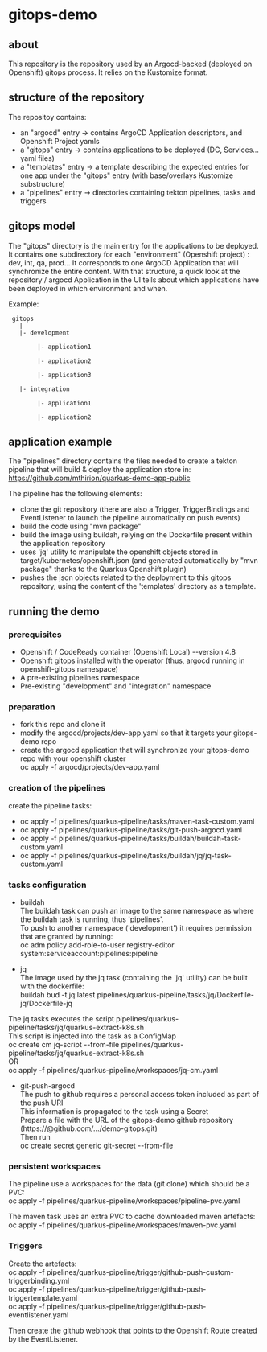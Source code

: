 # gitops-demo

## about
This repository is the repository used by an Argocd-backed (deployed on Openshift) gitops process.
It relies on the Kustomize format.

## structure of the repository
The repositoy contains:
- an "argocd" entry      -> contains ArgoCD Application descriptors, and Openshift Project yamls
- a "gitops" entry       -> contains applications to be deployed (DC, Services... yaml files) 
- a "templates" entry    -> a template describing the expected entries for one app under the "gitops" entry (with base/overlays Kustomize substructure)
- a "pipelines" entry    -> directories containing tekton pipelines, tasks and triggers

## gitops model
The "gitops" directory is the main entry for the applications to be deployed.
It contains one subdirectory for each "environment" (Openshift project) : dev, int, qa, prod...
It corresponds to one ArgoCD Application that will synchronize the entire content.
With that structure, a quick look at the repository / argocd Application in the UI tells about which applications have been deployed in which environment and when.

Example:

     gitops
       |
       |- development
    
            |- application1
        
            |- application2
        
            |- application3
        
       |- integration
    
            |- application1
        
            |- application2
        

## application example
The "pipelines" directory contains the files needed to create a tekton pipeline that will build & deploy the application store in: <br/>
https://github.com/mthirion/quarkus-demo-app-public

The pipeline has the following elements:<br/>
- clone the git repository (there are also a Trigger, TriggerBindings and EventListener to launch the pipeline automatically on push events)
- build the code using "mvn package"
- build the image using buildah, relying on the Dockerfile present within the application repository
- uses 'jq' utility to manipulate the openshift objects stored in target/kubernetes/openshift.json (and generated automatically by "mvn package" thanks to the Quarkus Openshift plugin)
- pushes the json objects related to the deployment to this gitops repository, using the content of the 'templates' directory as a template.

## running the demo

### prerequisites
- Openshift / CodeReady container (Openshift Local) --version 4.8
- Openshift gitops installed with the operator (thus, argocd running in openshift-gitops namespace)
- A pre-existing pipelines namespace
- Pre-existing "development" and "integration" namespace

### preparation
- fork this repo and clone it
- modify the argocd/projects/dev-app.yaml so that it targets your gitops-demo repo
- create the argocd application that will synchronize your gitops-demo repo with your openshift cluster <br/>
  oc apply -f argocd/projects/dev-app.yaml
  
### creation of the pipelines
create the pipeline tasks: <br/>
- oc apply -f pipelines/quarkus-pipeline/tasks/maven-task-custom.yaml 
- oc apply -f pipelines/quarkus-pipeline/tasks/git-push-argocd.yaml
- oc apply -f pipelines/quarkus-pipeline/tasks/buildah/buildah-task-custom.yaml
- oc apply -f pipelines/quarkus-pipeline/tasks/buildah/jq/jq-task-custom.yaml 

### tasks configuration
- buildah <br/>
The buildah task can push an image to the same namespace as where the buildah task is running, thus 'pipelines'. <br/>
To push to another namespace ('development') it requires permission that are granted by running: <br/>
oc adm policy add-role-to-user registry-editor system:serviceaccount:pipelines:pipeline 

- jq <br/>
The image used by the jq task (containing the 'jq' utility) can be built with the dockerfile: <br/>
buildah bud -t jq:latest pipelines/quarkus-pipeline/tasks/jq/Dockerfile-jq/Dockerfile-jq

The jq tasks executes the script pipelines/quarkus-pipeline/tasks/jq/quarkus-extract-k8s.sh <br/>
This script is injected into the task as a ConfigMap <br/>
oc create cm jq-script --from-file pipelines/quarkus-pipeline/tasks/jq/quarkus-extract-k8s.sh <br/>
OR <br/>
oc apply -f pipelines/quarkus-pipeline/workspaces/jq-cm.yaml

- git-push-argocd <br/>
The push to github requires a personal access token included as part of the push URI <br/>
This information is propagated to the task using a Secret <br/>
Prepare a file with the URL of the gitops-demo github repository (https://<pat>@github.com/.../demo-gitops.git) <br/>
Then run <br/>
oc create secret generic git-secret --from-file <filename>

### persistent workspaces
The pipeline use a workspaces for the data (git clone) which should be a PVC: <br/>
oc apply -f pipelines/quarkus-pipeline/workspaces/pipeline-pvc.yaml

The maven task uses an extra PVC to cache downloaded maven artefacts: <br/>
oc apply -f pipelines/quarkus-pipeline/workspaces/maven-pvc.yaml

### Triggers
Create the artefacts:      
oc apply -f pipelines/quarkus-pipeline/trigger/github-push-custom-triggerbinding.yml <br/>
oc apply -f pipelines/quarkus-pipeline/trigger/github-push-triggertemplate.yaml <br/>
oc apply -f pipelines/quarkus-pipeline/trigger/github-push-eventlistener.yaml <br/>
     
Then create the github webhook that points to the Openshift Route created by the EventListener.
     
     
